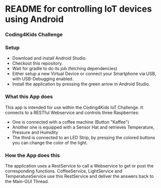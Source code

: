 <h1>README for controlling IoT devices using Android</h1>
<h3>Coding4Kids Challenge</h3>

<h3>Setup</h3>

* Download and install Android Studio.
* Checkout this repository.
* Wait for gradle to do its job (fetching dependencies)
* Either setup a new Virtual Device or connect your Smartphone via USB, with USB-Debugging enabled.
* Install the application by pressing the green arrow in Android Studio.


<h3>What this App does</h3>
This app is intended for use within the Coding4Kids IoT Challenge. It connects to a RESTful Webservice and controls three Raspberries:

* One is connected with a coffee machine (Button "Kaffee")
* Another one is equipped with a Sensor Hat and retrieves Temperature, Pressure and Humidity
* The third is connected to an LED Strip, by pressing the colored buttons you can change the color of the light.

<h3>How the App does this</h3>
The application uses a RestService to call a Webservice to get or post the corresponding functions. CoffeeService, LightService and TemperatureService use this RestService
and deliver the answers back to the Main-GUI Thread.
